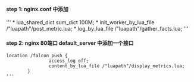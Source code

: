 #### step 1: nginx.conf 中添加
'''
    * lua_shared_dict sum_dict 100M;
    * init_worker_by_lua_file /"luapath"/post_metric.lua;
    * log_by_lua_file /"luapath"/gather_facts.lua;
'''


#### step 2: nginx 80端口 default_server 中添加一个接口
```        
location /falcon_push {
                access_log off;
                content_by_lua_file /"luapath"/display_metrics.lua;
        }
'''






